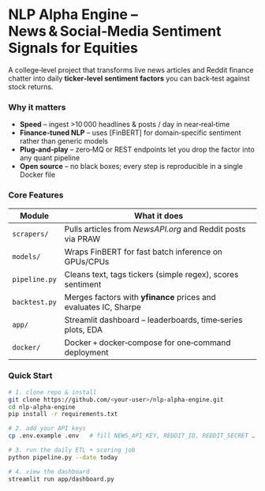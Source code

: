 # NLP Alpha Engine – News & Social‑Media Sentiment Signals for Equities

A college‑level project that transforms live news articles and Reddit finance chatter
into daily **ticker‑level sentiment factors** you can back‑test against stock returns.

### Why it matters
* **Speed** – ingest >10 000 headlines & posts / day in near‑real‑time  
* **Finance‑tuned NLP** – uses [FinBERT] for domain‑specific sentiment rather than generic models  
* **Plug‑and‑play** – zero‑MQ or REST endpoints let you drop the factor into any quant pipeline  
* **Open source** – no black boxes; every step is reproducible in a single Docker file  

### Core Features
| Module | What it does |
| ------ | ------------ |
| `scrapers/` | Pulls articles from *NewsAPI.org* and Reddit posts via PRAW |
| `models/`   | Wraps FinBERT for fast batch inference on GPUs/CPUs |
| `pipeline.py` | Cleans text, tags tickers (simple regex), scores sentiment |
| `backtest.py` | Merges factors with **yfinance** prices and evaluates IC, Sharpe |
| `app/`       | Streamlit dashboard – leaderboards, time‑series plots, EDA |
| `docker/`    | Docker + docker‑compose for one‑command deployment |

### Quick Start

```bash
# 1. clone repo & install
git clone https://github.com/<your‑user>/nlp-alpha-engine.git
cd nlp-alpha-engine
pip install -r requirements.txt

# 2. add your API keys
cp .env.example .env   # fill NEWS_API_KEY, REDDIT_ID, REDDIT_SECRET …

# 3. run the daily ETL + scoring job
python pipeline.py --date today

# 4. view the dashboard
streamlit run app/dashboard.py
